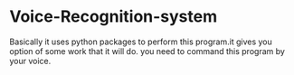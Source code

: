 # Voice-Recognition-system
Basically it uses python packages to perform this program.it gives you option of some work that it will do. you need to command this program by your voice.
